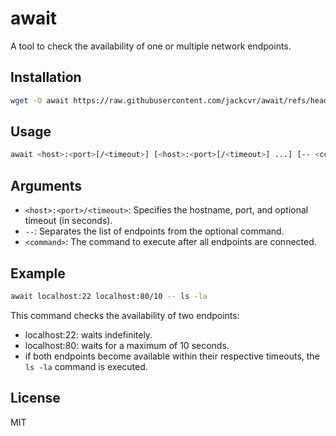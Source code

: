 # await

A tool to check the availability of one or multiple network endpoints.

## Installation

```bash
wget -O await https://raw.githubusercontent.com/jackcvr/await/refs/heads/main/await && chmod +x ./await
```

## Usage

```bash
await <host>:<port>[/<timeout>] [<host>:<port>[/<timeout>] ...] [-- <command>]
```

## Arguments

- `<host>:<port>/<timeout>`: Specifies the hostname, port, and optional timeout (in seconds).
- `--`: Separates the list of endpoints from the optional command.
- `<command>`: The command to execute after all endpoints are connected.

## Example

```bash
await localhost:22 localhost:80/10 -- ls -la
```

This command checks the availability of two endpoints:

- localhost:22: waits indefinitely.
- localhost:80: waits for a maximum of 10 seconds.
- if both endpoints become available within their respective timeouts, the `ls -la` command is executed.

## License

MIT
